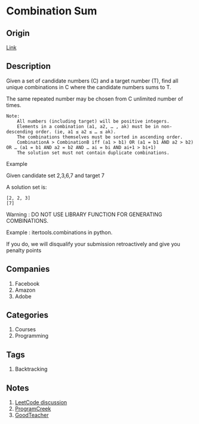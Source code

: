 # Combination Sum

## Origin

[Link](https://www.interviewbit.com/problems/combination-sum/)

## Description

Given a set of candidate numbers (C) and a target number (T), find all unique combinations in C where the candidate numbers sums to T.

The same repeated number may be chosen from C unlimited number of times.

```text
Note:
    All numbers (including target) will be positive integers.
    Elements in a combination (a1, a2, … , ak) must be in non-descending order. (ie, a1 ≤ a2 ≤ … ≤ ak).
    The combinations themselves must be sorted in ascending order.
    CombinationA > CombinationB iff (a1 > b1) OR (a1 = b1 AND a2 > b2) OR … (a1 = b1 AND a2 = b2 AND … ai = bi AND ai+1 > bi+1)
    The solution set must not contain duplicate combinations.
```

Example

Given candidate set 2,3,6,7 and target 7

A solution set is:

```text
[2, 2, 3]
[7]
```

Warning : DO NOT USE LIBRARY FUNCTION FOR GENERATING COMBINATIONS.

Example : itertools.combinations in python.

If you do, we will disqualify your submission retroactively and give you penalty points

## Companies

1. Facebook
1. Amazon
1. Adobe

## Categories

1. Courses
1. Programming

## Tags

1. Backtracking

## Notes

1. [LeetCode discussion](https://leetcode.com/problems/combination-sum/discuss/16502)
1. [ProgramCreek](https://www.programcreek.com/2014/02/leetcode-combination-sum-java/)
1. [GoodTeacher](http://www.goodtecher.com/leetcode-39-combination-sum-java/)